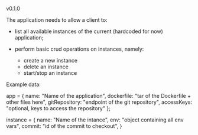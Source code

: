 v0.1.0

The application needs to allow a client to:

- list all available instances of the current (hardcoded for
  now) application;

- perform basic crud operations on instances, namely:
    - create a new instance
	- delete an instance
	- start/stop an instance


Example data:

app = {
	name: "Name of the application",
	dockerfile: "tar of the Dockerfile + other files here",
	gitRepository: "endpoint of the git repository",
	accessKeys: "optional, keys to access the repository"
};

instance = {
	name: "Name of the intance",
	env: "object containing all env vars",
	commit: "id of the commit to checkout",
}
